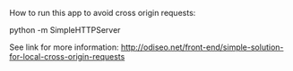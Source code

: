 How to run this app to avoid cross origin requests:

python -m SimpleHTTPServer

See link for more information: http://odiseo.net/front-end/simple-solution-for-local-cross-origin-requests